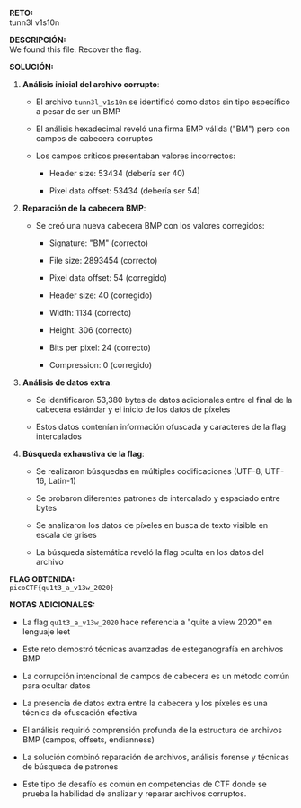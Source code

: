 **RETO:**  
tunn3l v1s10n

**DESCRIPCIÓN:**  
We found this file. Recover the flag.

**SOLUCIÓN:**

1. **Análisis inicial del archivo corrupto**:
    
    - El archivo `tunn3l_v1s10n` se identificó como datos sin tipo específico a pesar de ser un BMP
        
    - El análisis hexadecimal reveló una firma BMP válida ("BM") pero con campos de cabecera corruptos
        
    - Los campos críticos presentaban valores incorrectos:
        
        - Header size: 53434 (debería ser 40)
            
        - Pixel data offset: 53434 (debería ser 54)
            
2. **Reparación de la cabecera BMP**:
    
    - Se creó una nueva cabecera BMP con los valores corregidos:
        
        - Signature: "BM" (correcto)
            
        - File size: 2893454 (correcto)
            
        - Pixel data offset: 54 (corregido)
            
        - Header size: 40 (corregido)
            
        - Width: 1134 (correcto)
            
        - Height: 306 (correcto)
            
        - Bits per pixel: 24 (correcto)
            
        - Compression: 0 (corregido)
            
3. **Análisis de datos extra**:
    
    - Se identificaron 53,380 bytes de datos adicionales entre el final de la cabecera estándar y el inicio de los datos de píxeles
        
    - Estos datos contenían información ofuscada y caracteres de la flag intercalados
        
4. **Búsqueda exhaustiva de la flag**:
    
    - Se realizaron búsquedas en múltiples codificaciones (UTF-8, UTF-16, Latin-1)
        
    - Se probaron diferentes patrones de intercalado y espaciado entre bytes
        
    - Se analizaron los datos de píxeles en busca de texto visible en escala de grises
        
    - La búsqueda sistemática reveló la flag oculta en los datos del archivo

**FLAG OBTENIDA:**  
`picoCTF{qu1t3_a_v13w_2020}`

**NOTAS ADICIONALES:**

- La flag `qu1t3_a_v13w_2020` hace referencia a "quite a view 2020" en lenguaje leet
    
- Este reto demostró técnicas avanzadas de esteganografía en archivos BMP
    
- La corrupción intencional de campos de cabecera es un método común para ocultar datos
    
- La presencia de datos extra entre la cabecera y los píxeles es una técnica de ofuscación efectiva
    
- El análisis requirió comprensión profunda de la estructura de archivos BMP (campos, offsets, endianness)
    
- La solución combinó reparación de archivos, análisis forense y técnicas de búsqueda de patrones
    
- Este tipo de desafío es común en competencias de CTF donde se prueba la habilidad de analizar y reparar archivos corruptos.